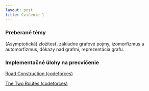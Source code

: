 ```yaml
---
layout: post
title: Cvičenie 1
---
```

### Preberané témy
(Asymptotická) zložitosť, základné grafové pojmy, izomorfizmus a
automorfizmus, dôkazy nad grafmi, reprezentácia grafu.

### Implementačné úlohy na precvičenie
[Road Construction (codeforces)](http://codeforces.com/problemset/problem/330/B)

[The Two Routes (codeforces)](http://codeforces.com/problemset/problem/601/A)
